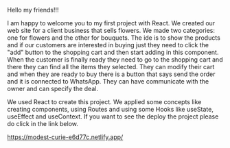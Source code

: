 Hello my friends!!!

I am happy to welcome you to my first project with React. We created our web site for a client business that sells flowers. We made two categories: one for flowers and the other for bouquets. The ide  is to show the products and if our customers are interested in buying just they need to click the "add" button to the shopping cart and then start adding in this component. When the customer is finally ready they need to go to the shopping cart and there they can find all the items they selected. They can modify their cart and when they are ready to buy there is a button that says send the order and it is connected to WhatsApp. They can have communicate with the owner and can specify the deal. 

We used React to create this project. We applied some concepts like creating components, using Routes and using some Hooks like useState, useEffect and useContext. If you want to see the deploy the project please do click in the link below.

https://modest-curie-e6d77c.netlify.app/
